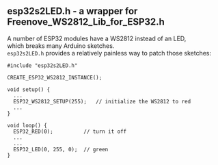 ## esp32s2LED.h - a wrapper for Freenove_WS2812_Lib_for_ESP32.h
A number of ESP32 modules have a WS2812 instead of an LED,  
which breaks many Arduino sketches.  
`esp32s2LED.h` provides a relatively painless way to patch those sketches:
```
#include "esp32s2LED.h"
 
CREATE_ESP32_WS2812_INSTANCE();
 
void setup() {
  ...
  ESP32_WS2812_SETUP(255);   // initialize the WS2812 to red
  ...
}
 
void loop() {
  ESP32_RED(0);          // turn it off
  ...
  ...
  ESP32_LED(0, 255, 0);  // green
}
```

